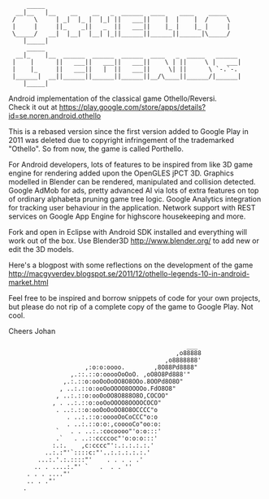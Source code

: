         _____                                                       
      __|__   |__    __    __   _  ______  ____    ____    _____     
     /     \     | _|  |_ |  |_| ||   ___||    |  |    |  /     \    
     |     |     ||_    _||   _  ||   ___||    |_ |    |_ |     |    
     \_____/   __|  |__|  |__| |_||______||______||______|\_____/    
        |_____|                                                      
         _____                                                       
      __|_    |__  ______  ______  ______  ____   _  _____   ______  
     |    |      ||   ___||   ___||   ___||    \ | ||     \ |   ___| 
     |    |_     ||   ___||   |  ||   ___||     \| ||      \ `-.`-.  
     |______|  __||______||______||______||__/\____||______/|______| 
        |_____|                                                      
                
                
 Android implementation of the classical game Othello/Reversi.  
 Check it out at
 https://play.google.com/store/apps/details?id=se.noren.android.othello
 
 This is a rebased version since the first version added to Google Play 
 in 2011 was deleted due to copyright infringement of the trademarked
 "Othello". So from now, the game is called Porthello. 
 
 For Android developers, lots of features to be inspired from like 
 3D game engine for rendering added upon the OpenGLES jPCT 3D. 
 Graphics modelled in Blender can be rendered, manipulated and 
 collision detected. Google AdMob for ads, pretty advanced 
 AI via lots of extra features on top of ordinary alphabeta pruning 
 game tree logic. Google Analytics integration for tracking user
 behaviour in the application.
 Network support with REST services on Google App Engine for 
 highscore housekeeping and more.
 
 Fork and open in Eclipse with Android SDK installed and everything
 will work out of the box. Use Blender3D http://www.blender.org/
 to add new or edit the 3D models.
 
 Here's a blogpost with some reflections on the development of the 
 game http://macgyverdev.blogspot.se/2011/12/othello-legends-10-in-android-market.html
  
 Feel free to be inspired and borrow snippets of code for your own 
 projects, but please do not rip of a complete copy of the game to 
 Google Play. Not cool.
 
 Cheers Johan
 


                                                     ___ 
                                                  ,o88888 
                                               ,o8888888' 
                         ,:o:o:oooo.        ,8O88Pd8888" 
                     ,.::.::o:ooooOoOoO. ,oO8O8Pd888'" 
                   ,.:.::o:ooOoOoOO8O8OOo.8OOPd8O8O" 
                  , ..:.::o:ooOoOOOO8OOOOo.FdO8O8" 
                 , ..:.::o:ooOoOO8O888O8O,COCOO" 
                , . ..:.::o:ooOoOOOO8OOOOCOCO" 
                 . ..:.::o:ooOoOoOO8O8OCCCC"o 
                    . ..:.::o:ooooOoCoCCC"o:o 
                    . ..:.::o:o:,cooooCo"oo:o: 
                 `   . . ..:.:cocoooo"'o:o:::' 
                 .`   . ..::ccccoc"'o:o:o:::' 
                :.:.    ,c:cccc"':.:.:.:.:.' 
              ..:.:"'`::::c:"'..:.:.:.:.:.' 
            ...:.'.:.::::"'    . . . . .' 
           .. . ....:."' `   .  . . '' 
         . . . ...."' 
         .. . ."'      
        . 

  
  